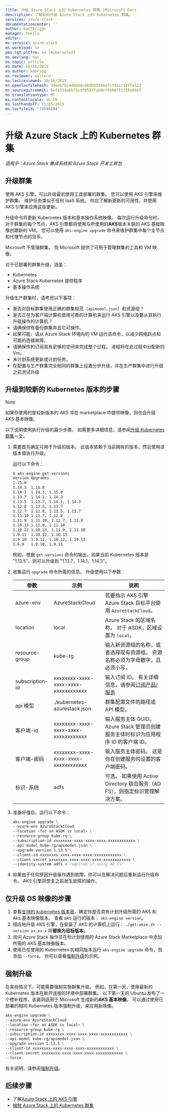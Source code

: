 ```yaml
---
title: 升级 Azure Stack 上的 Kubernetes 群集 |Microsoft Docs
description: 了解如何升级 Azure Stack 上的 Kubernetes 群集。
services: azure-stack
documentationcenter: ''
author: mattbriggs
manager: femila
editor: ''
ms.service: azure-stack
ms.workload: na
pms.tgt_pltfrm: na (Kubernetes)
ms.devlang: nav
ms.topic: article
ms.date: 10/16/2019
ms.author: mabrigg
ms.reviewer: waltero
ms.lastreviewed: 10/16/2019
ms.openlocfilehash: 39eebfbc4d60d4cd68bb33d6efcf35cc12ffe313
ms.sourcegitcommit: 5ef433aa6b75cdfb557fab0ef9308ff2118e66e5
ms.translationtype: MT
ms.contentlocale: zh-CN
ms.lasthandoff: 11/05/2019
ms.locfileid: "73594894"
---
```

# <a name="upgrade-a-kubernetes-cluster-on-azure-stack"></a>升级 Azure Stack 上的 Kubernetes 群集

*适用于：Azure Stack 集成系统和 Azure Stack 开发工具包*

## <a name="upgrade-a-cluster"></a>升级群集

使用 AKS 引擎，可以升级最初使用工具部署的群集。 您可以使用 AKS 引擎来维护群集。 维护任务类似于任何 IaaS 系统。 你应了解新更新的可用性，并使用 AKS 引擎来应用这些更新。

升级命令将更新 Kubernetes 版本和基本操作系统映像。 每次运行升级命令时，对于群集的每个节点，AKS 引擎都将使用与所使用的**AKS**版本关联的 AKS 基础映像创建新的 VM。 您可以使用 `aks-engine upgrade` 命令来维护群集中每个主节点和代理节点的货币。 

Microsoft 不管理群集。 但 Microsoft 提供了可用于管理群集的工具和 VM 映像。 

对于已部署的群集升级，涵盖：

-   Kubernetes
-   Azure Stack Kubernetes 提供程序
-   基本操作系统

升级生产群集时，请考虑以下事项：

-   是否对目标群集使用正确的群集规范（`apimodel.json`）和资源组？
-   是否正在为客户端计算机使用可靠的计算机来运行 AKS 引擎以及要从其执行升级操作的计算机？
-   请确保你有备份群集并且它可操作。
-   如果可能，请从 Azure Stack 环境内的 VM 运行该命令，以减少网络跃点和可能的连接故障。
-   请确保你的订阅具有足够的空间来完成整个过程。 进程将在此过程中分配新的 Vm。
-   未计划系统更新或计划任务。
-   在配置与生产群集完全相同的群集上设置分步升级，并在生产群集中进行升级之前测试升级

## <a name="steps-to-upgrade-to-a-newer-kubernetes-version"></a>升级到较新的 Kubernetes 版本的步骤

> [!Note]  
> 如果你使用的是较新版本的 AKS 并在 marketplace 中提供映像，则也会升级 AKS 基本映像。

以下说明使用执行升级的最少步骤。 如需更多详细信息，请参阅[升级 Kubernetes 群集](https://github.com/Azure/aks-engine/blob/master/docs/topics/upgrade.md)一文。

1. 需要首先确定可用于升级的版本。 此版本依赖于当前拥有的版本，然后使用该版本值执行升级。

    运行以下命令：

    ```bash  
    $ aks-engine get-versions
    Version Upgrades
    1.15.0
    1.14.3  1.15.0
    1.14.1  1.14.3, 1.15.0
    1.13.7  1.14.1, 1.14.3
    1.13.5  1.13.7, 1.14.1, 1.14.3
    1.12.8  1.13.5, 1.13.7
    1.12.7  1.12.8, 1.13.5, 1.13.7
    1.11.10 1.12.7, 1.12.8
    1.11.9  1.11.10, 1.12.7, 1.12.8
    1.10.13 1.11.9, 1.11.10
    1.10.12 1.10.13, 1.11.9, 1.11.10
    1.9.11  1.10.12, 1.10.13
    1.9.10  1.9.11, 1.10.12, 1.10.13
    1.6.9   1.9.10, 1.9.11
    ```

    例如，根据 `get-versions` 命令的输出，如果当前 Kubernetes 版本是 "1.13.5"，则可以升级到 "1.13.7，1.14.1，1.14.3"。

2. 收集运行 `upgrade` 命令所需的信息。 升级使用以下参数：

    | 参数 | 示例 | 说明 |
    | --- | --- | --- |
    | azure-env | AzureStackCloud | 若要指示 AKS 引擎 Azure Stack 目标平台使用 `AzureStackCloud`。 |
    | location | local | Azure Stack 的区域名称。 对于 ASDK，区域设置为 `local`。 |
    | resource-group | kube-rg | 输入新资源组的名称，或者选择现有资源组。 资源名称必须为字母数字，且必须小写。 |
    | subscription-id | xxxxxxxx-xxxx-xxxx-xxxx-xxxxxxxxxxxx | 输入订阅 ID。 有关详细信息，请参阅[订阅产品/服务](https://docs.microsoft.com/azure-stack/user/azure-stack-subscribe-services#subscribe-to-an-offer) |
    | api 模型 | ./kubernetes-azurestack.json | 群集配置文件的路径或 API 模型。 |
    | 客户端-id | xxxxxxxx-xxxx-xxxx-xxxx-xxxxxxxxxxxx | 输入服务主体 GUID。 Azure Stack 管理员创建服务主体时标识为应用程序 ID 的客户端 ID。 |
    | 客户端-密码 | xxxxxxxx-xxxx-xxxx-xxxx-xxxxxxxxxxxx | 输入服务主体密码。 这是你在创建服务时设置的客户端密码。 |
    | 标识-系统 | adfs | 可选。 如果使用 Active Directory 联合服务（AD FS），则指定标识管理解决方案。 |

3. 准备好值后，运行以下命令：

    ```bash  
    aks-engine upgrade \
    --azure-env AzureStackCloud   
    --location <for an ASDK is local> \
    --resource-group kube-rg \
    --subscription-id xxxxxxxx-xxxx-xxxx-xxxx-xxxxxxxxxxxx \
    --api-model kube-rg/apimodel.json \
    --upgrade-version 1.13.5 \
    --client-id xxxxxxxx-xxxx-xxxx-xxxx-xxxxxxxxxxxx \
    --client-secret xxxxxxxx-xxxx-xxxx-xxxx-xxxxxxxxxxxx \
    --identity-system adfs # required if using AD FS
    ```

4.  如果由于任何原因升级操作遇到故障，你可以在解决问题后重新运行升级命令。 AKS 引擎将恢复之前发生故障的操作。

## <a name="steps-to-only-upgrade-the-os-image"></a>仅升级 OS 映像的步骤

1. 查看[支持的 kubernetes 版本表](https://github.com/Azure/aks-engine/blob/master/docs/topics/azure-stack.md#supported-kubernetes-versions)，确定你是否具有计划升级所需的 AKS 和 Aks 基本映像版本。 查看 aks 运行的版本： `aks-engine version`。
2. 相应地升级 AKS 引擎，在安装了 AKS 的计算机上运行： `./get-akse.sh --version vx.xx.x` 将**替换为目标版本。**
3. 询问 Azure Stack 操作员在你计划使用的 Azure Stack Marketplace 中添加所需的 AKS 基本映像版本。
4. 使用已在使用的 Kubernetes 的相同版本运行 `aks-engine upgrade` 命令，但添加 `--force`。 你可以查看[强制升级](#forcing-an-upgrade)的示例。


## <a name="forcing-an-upgrade"></a>强制升级

在某些情况下，可能需要强制实施群集升级。 例如，在第一天，使用最新的 Kubernetes 版本在断开连接的环境中部署群集。 以下第一天的 Ubuntu 发布了一个修补程序，该漏洞适用于 Microsoft 生成新的**AKS 基本映像**。 可以通过使用已部署的相同 Kubernetes 版本强制升级，来应用新映像。

```bash  
aks-engine upgrade \
--azure-env AzureStackCloud   
--location <for an ASDK is local> \
--resource-group kube-rg \
--subscription-id xxxxxxxx-xxxx-xxxx-xxxx-xxxxxxxxxxxx \
--api-model kube-rg/apimodel.json \
--upgrade-version 1.13.5 \
--client-id xxxxxxxx-xxxx-xxxx-xxxx-xxxxxxxxxxxx \
--client-secret xxxxxxxx-xxxx-xxxx-xxxx-xxxxxxxxxxxx \
--force
```

有关说明，请参阅[强制升级](https://github.com/Azure/aks-engine/blob/master/docs/topics/upgrade.md#force-upgrade)。

## <a name="next-steps"></a>后续步骤

- 了解[Azure Stack 上的 AKS 引擎](azure-stack-kubernetes-aks-engine-overview.md)
- [缩放 Azure Stack 上的 Kubernetes 群集](azure-stack-kubernetes-aks-engine-scale.md)